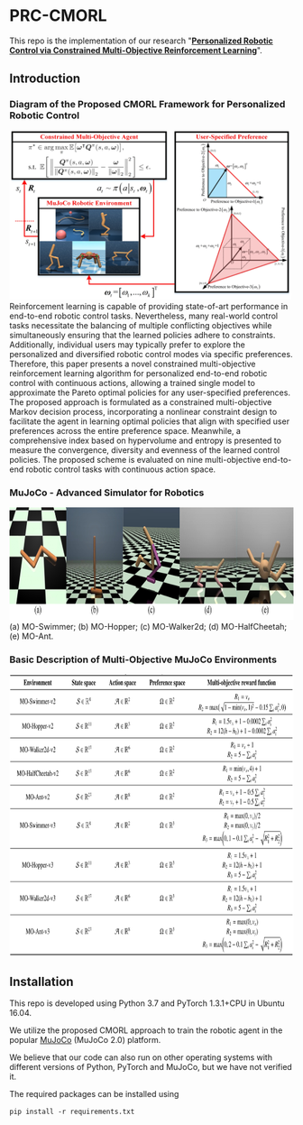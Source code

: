 # PRC-CMORL
This repo is the implementation of our research "**[Personalized Robotic Control via Constrained Multi-Objective Reinforcement Learning](https://www.researchgate.net/publication/375254025_Personalized_robotic_control_via_constrained_multi-objective_reinforcement_learning)**".

## Introduction
### Diagram of the Proposed CMORL Framework for Personalized Robotic Control
<img src="figures/framework.jpg" alt="ENV" width="500" height="300">
Reinforcement learning is capable of providing state-of-art performance in end-to-end robotic control tasks.
Nevertheless, many real-world control tasks necessitate the balancing of multiple conflicting objectives while simultaneously ensuring that the learned policies adhere to constraints.
Additionally, individual users may typically prefer to explore the personalized and diversified robotic control modes via specific preferences.
Therefore, this paper presents a novel constrained multi-objective reinforcement learning algorithm for personalized end-to-end robotic control with continuous actions, allowing a trained single model to approximate the Pareto optimal policies for any user-specified preferences.
The proposed approach is formulated as a constrained multi-objective Markov decision process, incorporating a nonlinear constraint design to facilitate the agent in learning optimal policies that align with specified user preferences across the entire preference space.
Meanwhile, a comprehensive index based on hypervolume and entropy is presented to measure the convergence, diversity and evenness of the learned control policies.
The proposed scheme is evaluated on nine multi-objective end-to-end robotic control tasks with continuous action space.

### MuJoCo - Advanced Simulator for Robotics
<img src="figures/env_.jpg" alt="ENV_" width="800" height="200">
(a) MO-Swimmer; (b) MO-Hopper; (c) MO-Walker2d; (d) MO-HalfCheetah; (e) MO-Ant.

###  Basic Description of Multi-Objective MuJoCo Environments
<img src="figures/env.png" alt="ENV" width="800" height="500">



## Installation
This repo is developed using Python 3.7 and PyTorch 1.3.1+CPU in Ubuntu 16.04. 

We utilize the proposed CMORL approach to train the robotic agent in the popular [MuJoCo](https://mujoco.org/) (MuJoCo 2.0) platform.

We believe that our code can also run on other operating systems with different versions of Python, PyTorch and MuJoCo, but we have not verified it.

The required packages can be installed using

	pip install -r requirements.txt



